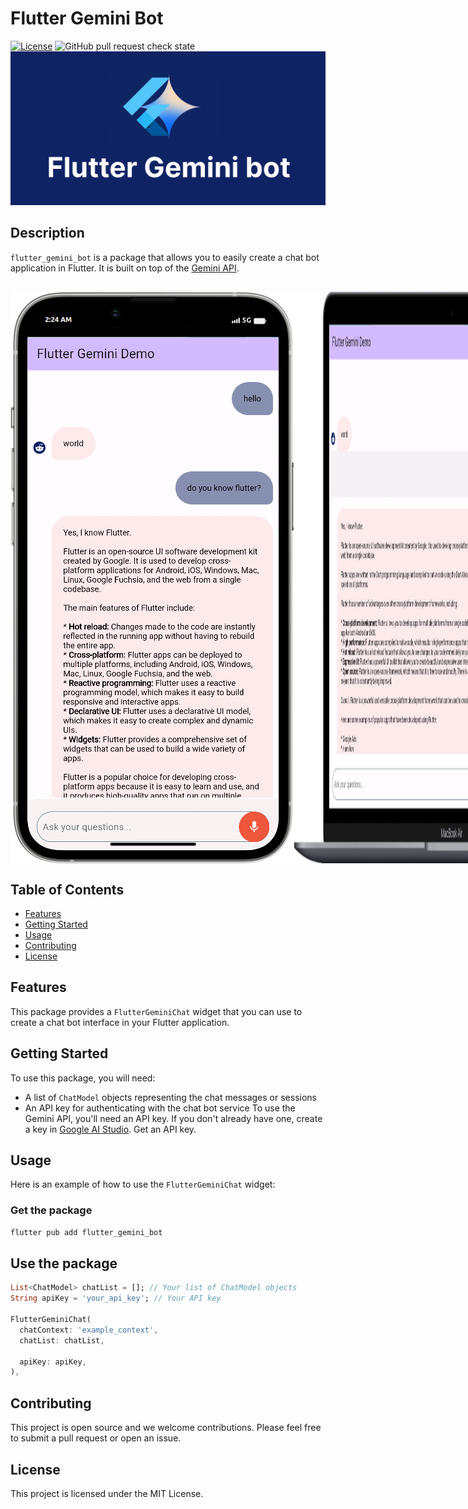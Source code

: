 # Flutter Gemini Bot


[![License](https://img.shields.io/badge/license-MIT-blue.svg)](LICENSE)
<img alt="GitHub pull request check state" src="https://img.shields.io/github/status/s/pulls/arolleaguekeng/lutter_gemini_bot/15">
![logo](https://github.com/arolleaguekeng/flutter_gemini_bot/blob/main/assets/banner.png)


## Description

`flutter_gemini_bot` is a package that allows you to easily create a chat bot application in Flutter. It is built on top of the [Gemini API](https://ai.google.com/).

##
<div style="display: flex;">
  <img src="https://github.com/arolleaguekeng/flutter_gemini_bot/blob/main/assets/mobile_view.png" alt="mobile view" style="flex: 1;">
  <img src="https://github.com/arolleaguekeng/flutter_gemini_bot/blob/main/assets/desktop_view.png" alt="desktop view" style="flex: 1;">
</div>



## Table of Contents

- [Features](#features)
- [Getting Started](#getting-started)
- [Usage](#usage)
- [Contributing](#contributing)
- [License](#license)

## Features

This package provides a `FlutterGeminiChat` widget that you can use to create a chat bot interface in your Flutter application.

## Getting Started

To use this package, you will need:

- A list of `ChatModel` objects representing the chat messages or sessions
- An API key for authenticating with the chat bot service
To use the Gemini API, you'll need an API key. If you don't already have one, create a key in [Google AI Studio](https://ai.google.dev/). Get an API key.

## Usage

Here is an example of how to use the `FlutterGeminiChat` widget:

### Get the package

```bash
flutter pub add flutter_gemini_bot
```
## Use the package

```dart
List<ChatModel> chatList = []; // Your list of ChatModel objects
String apiKey = 'your_api_key'; // Your API key

FlutterGeminiChat(
  chatContext: 'example_context',
  chatList: chatList,

  apiKey: apiKey,
),
```
 

## Contributing

This project is open source and we welcome contributions. Please feel free to submit a pull request or open an issue.

## License

This project is licensed under the MIT License.
